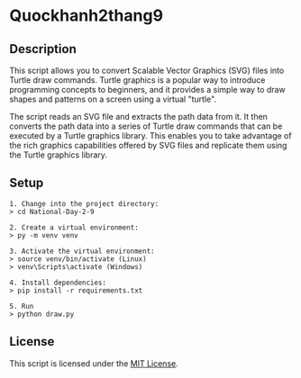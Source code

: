 # Quockhanh2thang9

## Description

This script allows you to convert Scalable Vector Graphics (SVG) files into Turtle draw commands. Turtle graphics is a popular way to introduce programming concepts to beginners, and it provides a simple way to draw shapes and patterns on a screen using a virtual "turtle".

The script reads an SVG file and extracts the path data from it. It then converts the path data into a series of Turtle draw commands that can be executed by a Turtle graphics library. This enables you to take advantage of the rich graphics capabilities offered by SVG files and replicate them using the Turtle graphics library.

## Setup

```
1. Change into the project directory:
> cd National-Day-2-9

2. Create a virtual environment:
> py -m venv venv

3. Activate the virtual environment:
> source venv/bin/activate (Linux)
> venv\Scripts\activate (Windows)

4. Install dependencies:
> pip install -r requirements.txt

5. Run
> python draw.py
```

## License

This script is licensed under the [MIT License](https://opensource.org/license/mit/).
